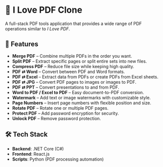 # 📄 I Love PDF Clone  

A full-stack PDF tools application that provides a wide range of PDF operations similar to *I Love PDF*.  

## 🚀 Features  
- **Merge PDF** – Combine multiple PDFs in the order you want.  
- **Split PDF** – Extract specific pages or split entire sets into new files.  
- **Compress PDF** – Reduce file size while keeping high quality.  
- **PDF ⇄ Word** – Convert between PDF and Word formats.  
- **PDF ⇄ Excel** – Extract data from PDFs or create PDFs from Excel sheets.  
- **PDF ⇄ JPG** – Convert PDF pages to images or images to PDF.  
- **PDF ⇄ PPT** – Convert presentations to and from PDF.  
- **Word to PDF / Excel to PDF** – Easy document-to-PDF conversion.  
- **Watermark** – Add text or image watermarks with customizable style.  
- **Page Numbers** – Insert page numbers with flexible position and size.  
- **Rotate PDF** – Rotate one or multiple PDF pages.  
- **Protect PDF** – Add password encryption for security.  
- **Unlock PDF** – Remove password protection.  

## 🛠️ Tech Stack  
- **Backend**: .NET Core (C#)  
- **Frontend**: React.js  
- **Scripts**: Python (PDF processing automation)  

